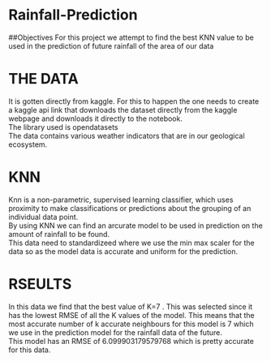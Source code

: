 # Rainfall-Prediction
##Objectives
For this project we attempt to find the best KNN value to be used in the prediction of future rainfall of the area of our data

# THE DATA


It is gotten directly from kaggle. For this to happen the one needs to create a kaggle api link that downloads the dataset directly from the kaggle webpage and downloads it directly to the notebook.<br>
The library used is  opendatasets<br>
The data contains various weather indicators that are in our geological ecosystem.

# KNN


Knn  is a non-parametric, supervised learning classifier, which uses proximity to make classifications or predictions about the grouping of an individual data point.<br>
By using KNN we can find an arcurate model to be used in prediction on the amount of rainfall to be found.<br>
This data need to standardizeed where we use the min max scaler for the data so as the model data is accurate and uniform for the prediction.

# RSEULTS


In this data we find that the best value of K=7 . This was selected since it has the lowest RMSE of all the K values of the model. This means that the most accurate number of k accurate neighbours for this model is 7 which we use in the prediction model for the rainfall data of the future.<br>
This model has an RMSE of  6.099903179579768 which is pretty accurate for this data. 
